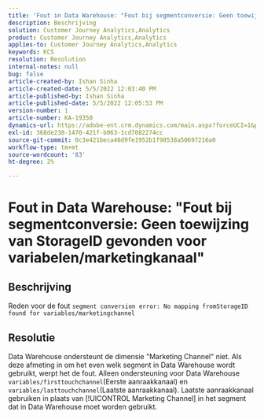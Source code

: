 ```yaml
---
title: 'Fout in Data Warehouse: "Fout bij segmentconversie: Geen toewijzing van StorageID gevonden voor variabelen/marketingkanaal"'
description: Beschrijving
solution: Customer Journey Analytics,Analytics
product: Customer Journey Analytics,Analytics
applies-to: Customer Journey Analytics,Analytics
keywords: KCS
resolution: Resolution
internal-notes: null
bug: false
article-created-by: Ishan Sinha
article-created-date: 5/5/2022 12:03:40 PM
article-published-by: Ishan Sinha
article-published-date: 5/5/2022 12:05:53 PM
version-number: 1
article-number: KA-19350
dynamics-url: https://adobe-ent.crm.dynamics.com/main.aspx?forceUCI=1&pagetype=entityrecord&etn=knowledgearticle&id=6b3d8862-6bcc-ec11-a7b5-6045bd00db25
exl-id: 368de238-1470-421f-b063-1cd7082274cc
source-git-commit: 0c3e421beca46d9fe1952b1f98538a50697216a0
workflow-type: tm+mt
source-wordcount: '83'
ht-degree: 2%

---
```


# Fout in Data Warehouse: &quot;Fout bij segmentconversie: Geen toewijzing van StorageID gevonden voor variabelen/marketingkanaal&quot;

## Beschrijving

Reden voor de fout `segment conversion error: No mapping fromStorageID found for variables/marketingchannel`

## Resolutie


Data Warehouse ondersteunt de dimensie &quot;Marketing Channel&quot; niet. Als deze afmeting in om het even welk segment in Data Warehouse wordt gebruikt, werpt het de fout. Alleen ondersteuning voor Data Warehouse `variables/firsttouchchannel`(Eerste aanraakkanaal) en `variables/lasttouchchannel`(Laatste aanraakkanaal). Laatste aanraakkanaal gebruiken in plaats van [!UICONTROL Marketing Channel] in het segment dat in Data Warehouse moet worden gebruikt.
